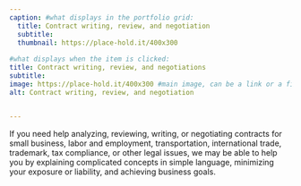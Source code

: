 ```yaml
---
caption: #what displays in the portfolio grid:
  title: Contract writing, review, and negotiation
  subtitle: 
  thumbnail: https://place-hold.it/400x300
  
#what displays when the item is clicked:
title: Contract writing, review, and negotiations
subtitle: 
image: https://place-hold.it/400x300 #main image, can be a link or a file in assets/img/portfolio
alt: Contract writing, review, and negotiation


---
```

If you need help analyzing, reviewing, writing, or negotiating contracts for small business, labor and employment, transportation, international trade, trademark, tax compliance, or other legal issues, we may be able to help you by explaining complicated concepts in simple language, minimizing your exposure or liability, and achieving business goals.
